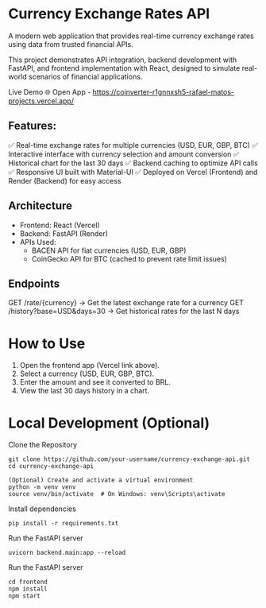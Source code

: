# Currency Exchange Rates API
A modern web application that provides real-time currency exchange rates using data from trusted financial APIs.

This project demonstrates API integration, backend development with FastAPI, and frontend implementation with React, designed to simulate real-world scenarios of financial applications.

Live Demo
🌐 Open App - https://coinverter-r1gnnxsh5-rafael-matos-projects.vercel.app/

## Features:
✅ Real-time exchange rates for multiple currencies (USD, EUR, GBP, BTC)
✅ Interactive interface with currency selection and amount conversion
✅ Historical chart for the last 30 days
✅ Backend caching to optimize API calls
✅ Responsive UI built with Material-UI
✅ Deployed on Vercel (Frontend) and Render (Backend) for easy access

## Architecture
 - Frontend: React (Vercel)
 - Backend: FastAPI (Render)
 - APIs Used:
   - BACEN API for fiat currencies (USD, EUR, GBP)
   - CoinGecko API for BTC (cached to prevent rate limit issues)

## Endpoints
GET /rate/{currency} → Get the latest exchange rate for a currency
GET /history?base=USD&days=30 → Get historical rates for the last N days


# How to Use
1. Open the frontend app (Vercel link above).
2. Select a currency (USD, EUR, GBP, BTC).
3. Enter the amount and see it converted to BRL.
4. View the last 30 days history in a chart.

# Local Development (Optional)
Clone the Repository
```
git clone https://github.com/your-username/currency-exchange-api.git
cd currency-exchange-api

(Optional) Create and activate a virtual environment
python -m venv venv
source venv/bin/activate  # On Windows: venv\Scripts\activate
```
Install dependencies
```
pip install -r requirements.txt
```

Run the FastAPI server
```
uvicorn backend.main:app --reload
```

Run the FastAPI server
```
cd frontend
npm install
npm start
```
